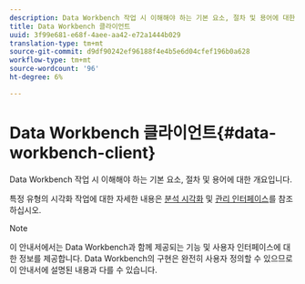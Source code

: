 ```yaml
---
description: Data Workbench 작업 시 이해해야 하는 기본 요소, 절차 및 용어에 대한 개요입니다.
title: Data Workbench 클라이언트
uuid: 3f99e681-e68f-4aee-aa42-e72a1444b029
translation-type: tm+mt
source-git-commit: d9df90242ef96188f4e4b5e6d04cfef196b0a628
workflow-type: tm+mt
source-wordcount: '96'
ht-degree: 6%

---
```



# Data Workbench 클라이언트{#data-workbench-client}

Data Workbench 작업 시 이해해야 하는 기본 요소, 절차 및 용어에 대한 개요입니다.

특정 유형의 시각화 작업에 대한 자세한 내용은 [분석 시각화](../../home/c-get-started/c-analysis-vis/c-analysis-vis.md#concept-cb5b9716d3404b2b888a55b3efec1fa5) 및 [관리 인터페이스](../../home/c-get-started/c-admin-intrf/c-admin-intrf.md#concept-855c1a91e1a948969fab592adca15f74)를 참조하십시오.

>[!NOTE]
>
>이 안내서에서는 Data Workbench과 함께 제공되는 기능 및 사용자 인터페이스에 대한 정보를 제공합니다. Data Workbench의 구현은 완전히 사용자 정의할 수 있으므로 이 안내서에 설명된 내용과 다를 수 있습니다.

